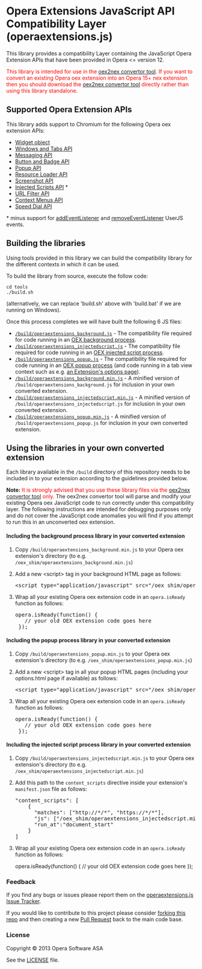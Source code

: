 # Opera Extensions JavaScript API Compatibility Layer (operaextensions.js)

This library provides a compatibility Layer containing the JavaScript Opera Extension APIs that have been provided in Opera <= version 12.

<font color="red">This library is intended for use in the [oex2nex convertor tool](https://github.com/operasoftware/oex2nex). If you want to convert an existing Opera oex extension into an Opera 15+ nex extension then you should download the [oex2nex convertor tool](https://github.com/operasoftware/oex2nex) directly rather than using this library standalone.</font>

## Supported Opera Extension APIs

This library adds support to Chromium for the following Opera oex extension APIs:

- [Widget object](http://dev.opera.com/articles/view/extensions-api-widget-object/)
- [Windows and Tabs API](http://dev.opera.com/articles/view/extensions-api-windows-tabs)
- [Messaging API](http://dev.opera.com/articles/view/extensions-api-messaging)
- [Button and Badge API](http://dev.opera.com/articles/view/extensions-api-browser-toolbar)
- [Popup API](http://dev.opera.com/articles/view/extensions-api-popup)
- [Resource Loader API](http://dev.opera.com/articles/view/extensions-api-resourceloader)
- [Screenshot API](http://dev.opera.com/articles/view/extensions-api-screenshot)
- [Injected Scripts API](http://dev.opera.com/articles/view/extensions-api-injected-scripts) *
- [URL Filter API](http://dev.opera.com/articles/view/extensions-api-urlfilter)
- [Context Menus API](http://dev.opera.com/articles/view/extensions-api-contextmenu)
- [Speed Dial API](http://dev.opera.com/articles/view/extensions-api-speeddial)

\* minus support for [addEventListener](http://dev.opera.com/articles/view/extensions-api-opera-addEventListener) and [removeEventListener](http://dev.opera.com/articles/view/extensions-api-opera-removeEventListener) UserJS events.

## Building the libraries

Using tools provided in this library we can build the compatibility library for the different contexts in which it can be used.

To build the library from source, execute the follow code:

    cd tools
    ./build.sh

(alternatively, we can replace 'build.sh' above with 'build.bat' if we are running on Windows).

Once this process completes we will have built the following 6 JS files:

* [`/build/operaextensions_background.js`](https://github.com/operasoftware/operaextensions.js/blob/master/build/operaextensions_background.js) - The compatibility file required for code running in an [OEX background process](http://dev.opera.com/articles/view/whats-in-an-opera-extension/#bgprocess).
* [`/build/operaextensions_injectedscript.js`](https://github.com/operasoftware/operaextensions.js/blob/master/build/operaextensions_injectedscript.js) - The compatibility file required for code running in an [OEX injected script process](http://dev.opera.com/articles/view/whats-in-an-opera-extension/#injected).
* [`/build/operaextensions_popup.js`](https://github.com/operasoftware/operaextensions.js/blob/master/build/operaextensions_popup.js) - The compatibility file required for code running in an [OEX popup process](http://dev.opera.com/articles/view/whats-in-an-opera-extension/#popup) (and code running in a tab view context such as e.g. [an Extension's options page](http://dev.opera.com/articles/view/whats-in-an-opera-extension/#options)).
* [`/build/operaextensions_background.min.js`](https://github.com/operasoftware/operaextensions.js/blob/master/build/operaextensions_background.min.js) - A minified version of `/build/operaextensions_background.js` for inclusion in your own converted extension.
* [`/build/operaextensions_injectedscript.min.js`](https://github.com/operasoftware/operaextensions.js/blob/master/build/operaextensions_injectedscript.min.js) - A minified version of `/build/operaextensions_injectedscript.js` for inclusion in your own converted extension.
* [`/build/operaextensions_popup.min.js`](https://github.com/operasoftware/operaextensions.js/blob/master/build/operaextensions_popup.min.js) - A minified version of `/build/operaextensions_popup.js` for inclusion in your own converted extension.

## Using the libraries in your own converted extension

Each library available in the `/build` directory of this repository needs to be included in to your extension according to the guidelines provided below.

<strong>Note:</strong> <font color="red">It is strongly advised that you use these library files via the [oex2nex convertor tool](https://github.com/operasoftware/oex2nex) only.</font> The oex2nex convertor tool will parse and modify your existing Opera oex JavaScript code to run correctly under this compatibility layer. The following instructions are intended for debugging purposes only and do not cover the JavaScript code anomalies you will find if you attempt to run this in an unconverted oex extension.

#### Including the background process library in your converted extension

1. Copy `/build/operaextensions_background.min.js` to your Opera oex extension's directory (to e.g. `/oex_shim/operaextensions_background.min.js`)
2. Add a new &lt;script&gt; tag in your background HTML page as follows:

    <pre>&lt;script type="application/javascript" src="/oex_shim/operaextensions_background.min.js"&gt;&lt;/script&gt;</pre>

3. Wrap all your existing Opera oex extension code in an `opera.isReady` function as follows:

    <pre>opera.isReady(function() {
      // your old OEX extension code goes here
    });</pre>

#### Including the popup process library in your converted extension

1. Copy `/build/operaextensions_popup.min.js` to your Opera oex extension's directory (to e.g. `/oex_shim/operaextensions_popup.min.js`)
2. Add a new &lt;script&gt; tag in all your popup HTML pages (including your options.html page if available) as follows:

    <pre>&lt;script type="application/javascript" src="/oex_shim/operaextensions_popup.min.js"&gt;&lt;/script&gt;</pre>

3. Wrap all your existing Opera oex extension code in an `opera.isReady` function as follows:

    <pre>opera.isReady(function() {
      // your old OEX extension code goes here
    });</pre>

#### Including the injected script process library in your converted extension

1. Copy `/build/operaextensions_injectedscript.min.js` to your Opera oex extension's directory (to e.g. `/oex_shim/operaextensions_injectedscript.min.js`)
2. Add this path to the `content_scripts` directive inside your extension's `manifest.json` file as follows:

   <pre>"content_scripts": [
       {
         "matches": ["http://*/*", "https://*/*"],
         "js": ["/oex_shim/operaextensions_injectedscript.min.js"],
         "run_at":"document_start"
       }
   ]</pre>

3. Wrap all your existing Opera oex extension code in an `opera.isReady` function as follows:

    opera.isReady(function() {
      // your old OEX extension code goes here
    });

### Feedback

If you find any bugs or issues please report them on the [operaextensions.js Issue Tracker](https://github.com/operasoftware/operaextensions.js/issues).

If you would like to contribute to this project please consider [forking this repo](https://github.com/operasoftware/operaextensions.js/fork_select) and then creating a new [Pull Request](https://github.com/operasoftware/operaextensions.js/pulls) back to the main code base.

### License

Copyright &copy; 2013 Opera Software ASA

See the [LICENSE](https://github.com/operasoftware/operaextensions.js/blob/master/LICENSE) file.
